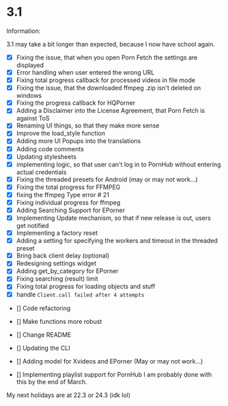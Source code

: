 # 3.1 

Information:

3.1 may take a bit longer than expected, because I now have school again.

- [x] Fixing the issue, that when you open Porn Fetch the settings are displayed
- [x] Error handling when user entered the wrong URL
- [x] Fixing total progress callback for processed videos in file mode
- [x] Fixing the issue, that the downloaded ffmpeg .zip isn't deleted on windows
- [x] Fixing the progress callback for HQPorner
- [x] Adding a Disclaimer into the License Agreement, that Porn Fetch is against ToS
- [x] Renaming UI things, so that they make more sense
- [x] Improve the load_style function
- [x] Adding more UI Popups into the translations
- [x] Adding code comments
- [x] Updating stylesheets
- [x] implementing logic, so that user can't log in to PornHub without entering actual credentials
- [x] Fixing the threaded presets for Android (may or may not work...)
- [x] Fixing the total progress for FFMPEG
- [x] fixing the ffmpeg Type error # 21
- [x] Fixing individual progress for ffmpeg
- [x] Adding Searching Support for EPorner
- [x] Implementing Update mechanism, so that if new release is out, users get notified
- [x] Implementing a factory reset
- [x] Adding a setting for specifying the workers and timeout in the threaded preset
- [x] Bring back client delay (optional)
- [x] Redesigning settings widget
- [x] Adding get_by_category for EPorner
- [x] Fixing searching (result) limit
- [x] Fixing total progress for loading objects and stuff
- [x] handle `Client.call failed after 4 attempts`
- [] Code refactoring
- [] Make functions more robust
- [] Change README
- [] Updating the CLI

- [] Adding model for Xvideos and EPorner (May or may not work...)
- [] Implementing playlist support for PornHub
I am probably done with this by the end of March.

My next holidays are at 22.3 or 24.3 (idk lol)